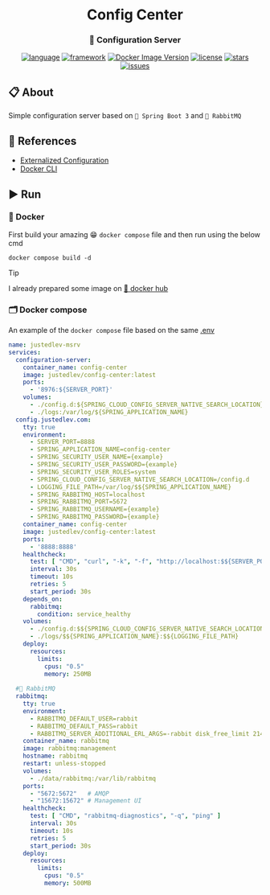 <div id="header" align="center">
    <h1>Config Center</h1>
    <h3>🧰 Configuration Server</h3>
</div>

<div id="badges" align="center">

[![language](https://img.shields.io/badge/Java%2017-e6892e.svg?logo=openjdk&logoColor=white)](https://github.com/justedlev/config-center)
[![framework](https://img.shields.io/badge/Spring%20Boot%203-6DB33F.svg?logo=springboot&logoColor=white)](https://docs.spring.io/spring-boot/index.html)
[![Docker Image Version](https://img.shields.io/docker/v/justedlev/config-center?logo=docker&label=config-center)](https://hub.docker.com/repository/docker/justedlev/config-center)
[![license](https://img.shields.io/github/license/justedlev/config-center)](https://www.apache.org/licenses/LICENSE-2.0.txt)
[![stars](https://img.shields.io/github/stars/justedlev/config-center)](https://github.com/justedlev/config-center/star)
[![issues](https://img.shields.io/github/issues/justedlev/config-center)](https://github.com/justedlev/config-center/issues)

</div>

## 📋 About

Simple configuration server based on `🍃 Spring Boot 3` and `🐰 RabbitMQ`

## 🧾 References

- [Externalized Configuration](https://docs.spring.io/spring-boot/reference/features/external-config.html#features.external-config.typesafe-configuration-properties.relaxed-binding.environment-variables)
- [Docker CLI](https://docs.docker.com/reference/cli/docker/compose/)

## ▶️ Run

### 🐳 Docker

First build your amazing 😁 `docker compose` file and then run using the below cmd

```shell
docker compose build -d
```

> [!TIP]
> I already prepared some image on [🐳 docker hub](https://hub.docker.com/repository/docker/justedlev/config-center)

### 🗂️ Docker compose

An example of the `docker compose` file based on the same [.env](/.env)

```yaml
name: justedlev-msrv
services:
  configuration-server:
    container_name: config-center
    image: justedlev/config-center:latest
    ports:
      - '8976:${SERVER_PORT}'
    volumes:
      - ./config.d:${SPRING_CLOUD_CONFIG_SERVER_NATIVE_SEARCH_LOCATION}
      - ./logs:/var/log/${SPRING_APPLICATION_NAME}
  config.justedlev.com:
    tty: true
    environment:
      - SERVER_PORT=8888
      - SPRING_APPLICATION_NAME=config-center
      - SPRING_SECURITY_USER_NAME={example}
      - SPRING_SECURITY_USER_PASSWORD={example}
      - SPRING_SECURITY_USER_ROLES=system
      - SPRING_CLOUD_CONFIG_SERVER_NATIVE_SEARCH_LOCATION=/config.d
      - LOGGING_FILE_PATH=/var/log/$${SPRING_APPLICATION_NAME}
      - SPRING_RABBITMQ_HOST=localhost
      - SPRING_RABBITMQ_PORT=5672
      - SPRING_RABBITMQ_USERNAME={example}
      - SPRING_RABBITMQ_PASSWORD={example}
    container_name: config-center
    image: justedlev/config-center:latest
    ports:
      - '8888:8888'
    healthcheck:
      test: [ "CMD", "curl", "-k", "-f", "http://localhost:$${SERVER_PORT}/actuator/health" ]
      interval: 30s
      timeout: 10s
      retries: 5
      start_period: 30s
    depends_on:
      rabbitmq:
        condition: service_healthy
    volumes:
      - ./config.d:$${SPRING_CLOUD_CONFIG_SERVER_NATIVE_SEARCH_LOCATION}
      - ./logs/$${SPRING_APPLICATION_NAME}:$${LOGGING_FILE_PATH}
    deploy:
      resources:
        limits:
          cpus: "0.5"
          memory: 250MB
          
  #🐰 RabbitMQ
  rabbitmq:
    tty: true
    environment:
      - RABBITMQ_DEFAULT_USER=rabbit
      - RABBITMQ_DEFAULT_PASS=rabbit
      - RABBITMQ_SERVER_ADDITIONAL_ERL_ARGS=-rabbit disk_free_limit 2147483648
    container_name: rabbitmq
    image: rabbitmq:management
    hostname: rabbitmq
    restart: unless-stopped
    volumes:
      - ./data/rabbitmq:/var/lib/rabbitmq
    ports:
      - "5672:5672"   # AMQP
      - "15672:15672" # Management UI
    healthcheck:
      test: [ "CMD", "rabbitmq-diagnostics", "-q", "ping" ]
      interval: 30s
      timeout: 10s
      retries: 5
      start_period: 30s
    deploy:
      resources:
        limits:
          cpus: "0.5"
          memory: 500MB
```
